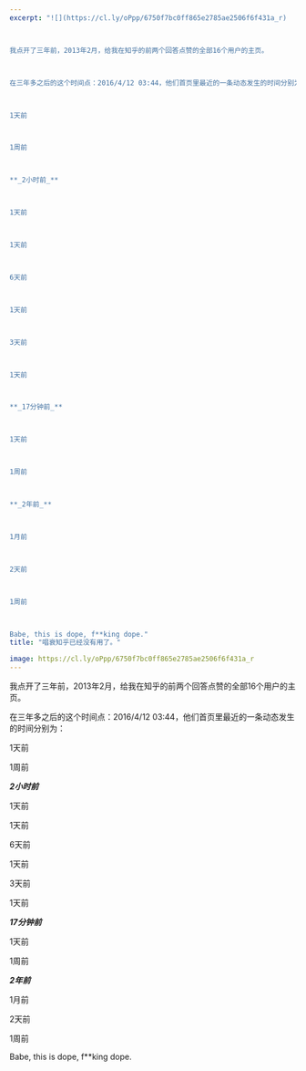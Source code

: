 ```yaml
---
excerpt: "![](https://cl.ly/oPpp/6750f7bc0ff865e2785ae2506f6f431a_r)



我点开了三年前，2013年2月，给我在知乎的前两个回答点赞的全部16个用户的主页。



在三年多之后的这个时间点：2016/4/12 03:44，他们首页里最近的一条动态发生的时间分别为：



1天前



1周前



**_2小时前_**



1天前



1天前



6天前



1天前



3天前



1天前



**_17分钟前_**



1天前



1周前



**_2年前_**



1月前



2天前



1周前



Babe, this is dope, f**king dope."
title: "唱衰知乎已经没有用了。"

image: https://cl.ly/oPpp/6750f7bc0ff865e2785ae2506f6f431a_r
---
```



我点开了三年前，2013年2月，给我在知乎的前两个回答点赞的全部16个用户的主页。

在三年多之后的这个时间点：2016/4/12 03:44，他们首页里最近的一条动态发生的时间分别为：

1天前

1周前

**_2小时前_**

1天前

1天前

6天前

1天前

3天前

1天前

**_17分钟前_**

1天前

1周前

**_2年前_**

1月前

2天前

1周前

Babe, this is dope, f**king dope.